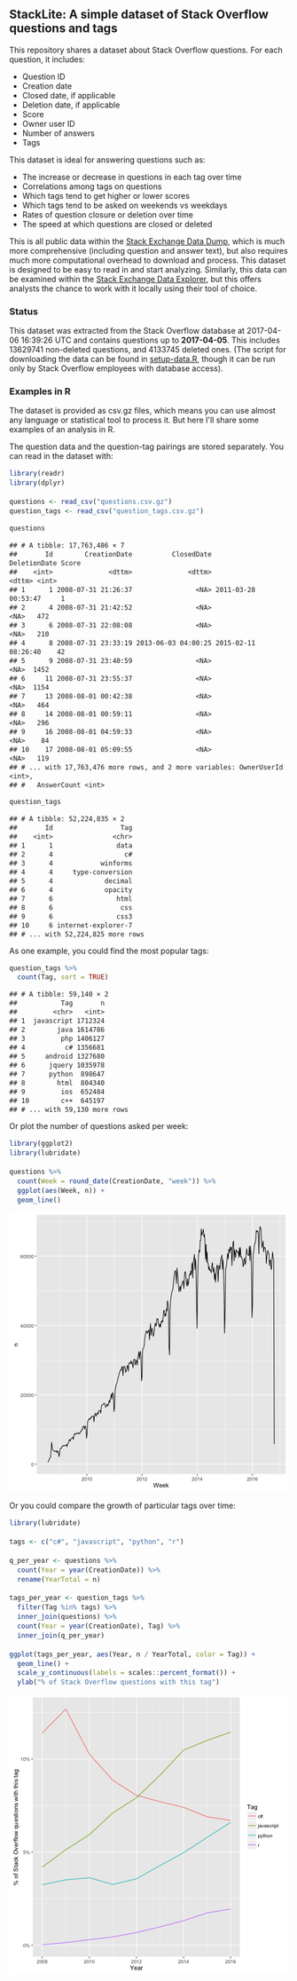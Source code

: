 



## StackLite: A simple dataset of Stack Overflow questions and tags

This repository shares a dataset about Stack Overflow questions. For each question, it includes:

* Question ID
* Creation date
* Closed date, if applicable
* Deletion date, if applicable
* Score
* Owner user ID
* Number of answers
* Tags

This dataset is ideal for answering questions such as:

* The increase or decrease in questions in each tag over time
* Correlations among tags on questions
* Which tags tend to get higher or lower scores
* Which tags tend to be asked on weekends vs weekdays
* Rates of question closure or deletion over time
* The speed at which questions are closed or deleted

This is all public data within the [Stack Exchange Data Dump](https://archive.org/details/stackexchange), which is much more comprehensive (including question and answer text), but also requires much more computational overhead to download and process. This dataset is designed to be easy to read in and start analyzing. Similarly, this data can be examined within the [Stack Exchange Data Explorer](https://data.stackexchange.com/), but this offers analysts the chance to work with it locally using their tool of choice.

### Status



This dataset was extracted from the Stack Overflow database at 2017-04-06 16:39:26 UTC and contains questions up to **2017-04-05**. This includes 13629741 non-deleted questions, and  4133745 deleted ones. (The script for downloading the data can be found in [setup-data.R](setup-data.R), though it can be run only by Stack Overflow employees with database access).

### Examples in R

The dataset is provided as csv.gz files, which means you can use almost any language or statistical tool to process it. But here I'll share some examples of an analysis in R.

The question data and the question-tag pairings are stored separately. You can read in the dataset with:


```r
library(readr)
library(dplyr)

questions <- read_csv("questions.csv.gz")
question_tags <- read_csv("question_tags.csv.gz")
```


```r
questions
```

```
## # A tibble: 17,763,486 × 7
##       Id        CreationDate          ClosedDate        DeletionDate Score
##    <int>              <dttm>              <dttm>              <dttm> <int>
## 1      1 2008-07-31 21:26:37                <NA> 2011-03-28 00:53:47     1
## 2      4 2008-07-31 21:42:52                <NA>                <NA>   472
## 3      6 2008-07-31 22:08:08                <NA>                <NA>   210
## 4      8 2008-07-31 23:33:19 2013-06-03 04:00:25 2015-02-11 08:26:40    42
## 5      9 2008-07-31 23:40:59                <NA>                <NA>  1452
## 6     11 2008-07-31 23:55:37                <NA>                <NA>  1154
## 7     13 2008-08-01 00:42:38                <NA>                <NA>   464
## 8     14 2008-08-01 00:59:11                <NA>                <NA>   296
## 9     16 2008-08-01 04:59:33                <NA>                <NA>    84
## 10    17 2008-08-01 05:09:55                <NA>                <NA>   119
## # ... with 17,763,476 more rows, and 2 more variables: OwnerUserId <int>,
## #   AnswerCount <int>
```

```r
question_tags
```

```
## # A tibble: 52,224,835 × 2
##       Id                 Tag
##    <int>               <chr>
## 1      1                data
## 2      4                  c#
## 3      4            winforms
## 4      4     type-conversion
## 5      4             decimal
## 6      4             opacity
## 7      6                html
## 8      6                 css
## 9      6                css3
## 10     6 internet-explorer-7
## # ... with 52,224,825 more rows
```

As one example, you could find the most popular tags:


```r
question_tags %>%
  count(Tag, sort = TRUE)
```

```
## # A tibble: 59,140 × 2
##           Tag       n
##         <chr>   <int>
## 1  javascript 1712324
## 2        java 1614786
## 3         php 1406127
## 4          c# 1356681
## 5     android 1327680
## 6      jquery 1035978
## 7      python  898647
## 8        html  804340
## 9         ios  652484
## 10        c++  645197
## # ... with 59,130 more rows
```

Or plot the number of questions asked per week:


```r
library(ggplot2)
library(lubridate)

questions %>%
  count(Week = round_date(CreationDate, "week")) %>%
  ggplot(aes(Week, n)) +
  geom_line()
```

![plot of chunk questions_per_week](README-fig/questions_per_week-1.png)

Or you could compare the growth of particular tags over time:


```r
library(lubridate)

tags <- c("c#", "javascript", "python", "r")

q_per_year <- questions %>%
  count(Year = year(CreationDate)) %>%
  rename(YearTotal = n)

tags_per_year <- question_tags %>%
  filter(Tag %in% tags) %>%
  inner_join(questions) %>%
  count(Year = year(CreationDate), Tag) %>%
  inner_join(q_per_year)

ggplot(tags_per_year, aes(Year, n / YearTotal, color = Tag)) +
  geom_line() +
  scale_y_continuous(labels = scales::percent_format()) +
  ylab("% of Stack Overflow questions with this tag")
```

![plot of chunk tags_per_year](README-fig/tags_per_year-1.png)
